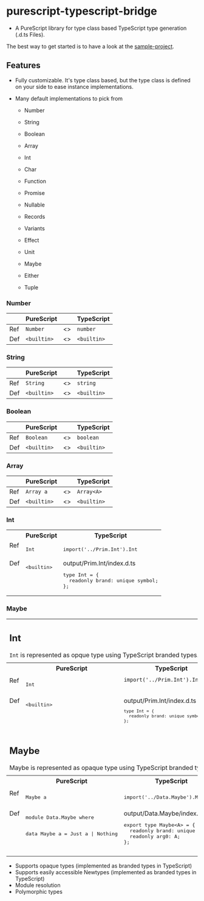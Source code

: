 # purescript-typescript-bridge

- A PureScript library for type class based TypeScript type generation (.d.ts Files).

The best way to get started is to have a look at the
[sample-project](https://github.com/thought2/purescript-typescript-bridge.sample-project).

## Features

- Fully customizable. It's type class based, but the type class is defined on your side to ease instance implementations.
- Many default implementations to pick from

  - Number
  - String
  - Boolean
  - Array

  - Int
  - Char

  - Function

  - Promise
  - Nullable
  - Records
  - Variants
  - Effect
  - Unit
  - Maybe
  - Either
  - Tuple

### Number

|     | PureScript  |     | TypeScript  |
| --- | ----------- | --- | ----------- |
| Ref | `Number`    | <>  | `number`    |
| Def | `<builtin>` | <>  | `<builtin>` |

### String

|     | PureScript  |     | TypeScript  |
| --- | ----------- | --- | ----------- |
| Ref | `String`    | <>  | `string`    |
| Def | `<builtin>` | <>  | `<builtin>` |

### Boolean

|     | PureScript  |     | TypeScript  |
| --- | ----------- | --- | ----------- |
| Ref | `Boolean`   | <>  | `boolean`   |
| Def | `<builtin>` | <>  | `<builtin>` |

### Array

|     | PureScript  |     | TypeScript  |
| --- | ----------- | --- | ----------- |
| Ref | `Array a`   | <>  | `Array<A>`  |
| Def | `<builtin>` | <>  | `<builtin>` |

### Int

<table>
  <tr>
    <th></th>
    <th>PureScript</th>
    <th>TypeScript</th>
  </tr>
  <tr>
    <td valign="top">Ref</td>
    <td valign="top">
      <pre>Int</pre>
    </td>
    <td valign="top">
      <pre>import('../Prim.Int').Int</pre>
    </td>
  </tr>
  <tr>
    <td valign="top">Def</td>
    <td valign="top">
<pre>
&lt;builtin&gt;
</pre>
    </td>
    <td valign="top">
output/Prim.Int/index.d.ts
<pre>
type Int = {
  readonly brand: unique symbol;
};
</pre></td>
  </tr>
</table>


### Maybe

<table>
  <tr>
    <td colspan=3>
      <h2>Int</h2>
      <code>Int</code> is represented as opque type using TypeScript branded types.
    </td>
  </tr>
  <tr><td colspan=3></td></tr>
  <tr>
    <th></th>
    <th>PureScript</th>
    <th>TypeScript</th>
  </tr>
  <tr><td colspan=3></td></tr>
  <tr>
    <td valign="top">Ref</td>
    <td valign="top">
      <pre>Int</pre>
    </td>
    <td valign="top">
      <code>import('../Prim.Int').Int</code>
    </td>
  </tr>
  <tr><td colspan=3></td></tr>
  <tr>
    <td valign="top">Def</td>
    <td valign="top">
<pre>
&lt;builtin&gt;
</pre>
    </td>
    <td valign="top">
output/Prim.Int/index.d.ts
<code><pre>
type Int = {
  readonly brand: unique symbol;
};
</pre></code></td>
  </tr>
  <tr><td colspan=3></td></tr>
  <tr>
    <td colspan=3>
      <h2>Maybe</h2>
      Maybe is represented as opaque type using TypeScript branded types.
    </td>
  </tr>
  <tr><td colspan=3></td></tr>
  <tr>
    <th></th>
    <th>PureScript</th>
    <th>TypeScript</th>
  </tr>
  <tr><td colspan=3></td></tr>
  <tr>
    <td valign="top">Ref</td>
    <td valign="top">
      <pre>Maybe a</pre>
    </td>
    <td valign="top">
      <pre>import('../Data.Maybe').Maybe&lt;A&gt;</pre>
    </td>
  </tr>
  <tr><td colspan=3></td></tr>
  <tr>
    <td valign="top">Def</td>
    <td valign="top">
<pre>
module Data.Maybe where

data Maybe a = Just a | Nothing

</pre>
    </td>
    <td valign="top">
output/Data.Maybe/index.d.ts
<pre>
export type Maybe&lt;A&gt; = {
  readonly brand: unique symbol;
  readonly arg0: A;
};
</pre></td>
  </tr>
  <tr><td colspan=3></td></tr>
</table>

- Supports opaque types (implemented as branded types in TypeScript)
- Supports easily accessible Newtypes (implemented as branded types in TypeScript)
- Module resolution
- Polymorphic types
